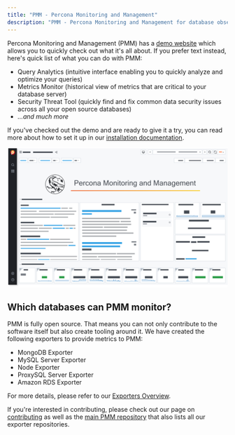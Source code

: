 ```yaml
---
title: "PMM - Percona Monitoring and Management"
description: "PMM - Percona Monitoring and Management for database observability"
---
```


Percona Monitoring and Management (PMM) has a [demo website](https://pmmdemo.percona.com/graph/) which allows you to quickly check out what it's all about. If you prefer text instead, here's quick list of what you can do with PMM:

* Query Analytics (intuitive interface enabling you to quickly analyze and optimize your queries)
* Metrics Monitor (historical view of metrics that are critical to your database server)
* Security Threat Tool (quickly find and fix common data security issues across all your open source databases)
* *...and much more*

If you've checked out the demo and are ready to give it a try, you can read more about how to set it up in our [installation documentation](https://www.percona.com/software/pmm/quickstart).

[![PMM stylistic screenshot illustration](grafana-dashboard.svg)](https://pmmdemo.percona.com/graph/)

## Which databases can PMM monitor?

PMM is fully open source. That means you can not only contribute to the software itself but also create tooling around it. We have created the following exporters to provide metrics to PMM:

* MongoDB Exporter
* MySQL Server Exporter
* Node Exporter
* ProxySQL Server Exporter
* Amazon RDS Exporter

For more details, please refer to our [Exporters Overview](https://www.percona.com/doc/percona-monitoring-and-management/1.x/index.exporter-option.html).

If you're interested in contributing, please check out our page on [contributing](/contribute) as well as the [main PMM repository](https://github.com/percona/pmm) that also lists all our exporter repositories.

